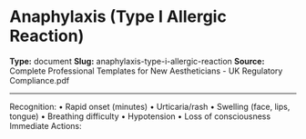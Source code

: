 # Anaphylaxis (Type I Allergic Reaction)

**Type:** document
**Slug:** anaphylaxis-type-i-allergic-reaction
**Source:** Complete Professional Templates for New Aestheticians - UK Regulatory Compliance.pdf

---

Recognition:
• Rapid onset (minutes)
• Urticaria/rash
• Swelling (face, lips, tongue)
• Breathing difficulty
• Hypotension
• Loss of consciousness
Immediate Actions: